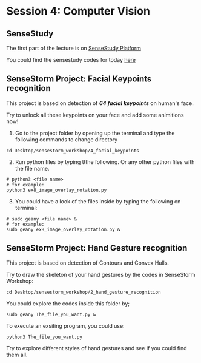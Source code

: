 # Session 4: Computer Vision

## SenseStudy
The first part of the lecture is on [SenseStudy Platform](https://hk.study.sensetime.com/abc/portal/sign/login)

You could find the sensestudy codes for today [here](https://raw.githubusercontent.com/yzhang0301/codes/master/overlay.py)

## SenseStorm Project: Facial Keypoints recognition

This project is based on detection of ***64 facial keypoints*** on human's face. 

Try to unlock all these keypoints on your face and add some animitions now!

1. Go to the project folder by opening up the terminal and type the following commands to change directory
```
cd Desktop/sensestorm_workshop/4_facial_keypoints
```
2. Run python files by typing ttthe following. Or any other python files with the file name.
```
# python3 <file name>
# for example:
python3 ex8_image_overlay_rotation.py
```
3. You could have a look of the files inside by typing the following on terminal:
```
# sudo geany <file name> &
# for example:
sudo geany ex8_image_overlay_rotation.py &
```
## SenseStorm Project: Hand Gesture recognition

This project is based on detection of Contours and Convex Hulls.

Try to draw the skeleton of your hand gestures by the codes in SenseStorm Workshop:
```
cd Desktop/sensestorm_workshop/2_hand_gesture_recognition
```
You could explore the codes inside this folder by;
```
sudo geany The_file_you_want.py &
```
To execute an exsiting program, you could use:
```
python3 The_file_you_want.py
```
Try to explore different styles of hand gestures and see if you could find them all.
